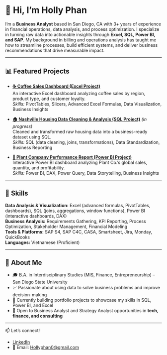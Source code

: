 # 👋 Hi, I’m Holly Phan  

I’m a **Business Analyst** based in San Diego, CA with 3+ years of experience in financial operations, data analysis, and process optimization. I specialize in turning raw data into actionable insights through **Excel, SQL, Power BI, and SAP**. My background in billing and operations analysis has taught me how to streamline processes, build efficient systems, and deliver business recommendations that drive measurable impact.  

---

  ## 📊 Featured Projects  

- **[☕ Coffee Sales Dashboard (Excel Project)](https://github.com/hollyphan/Excel)**  
  An interactive Excel dashboard analyzing coffee sales by region, product type, and customer loyalty.  
  *Skills:* PivotTables, Slicers, Advanced Excel Formulas, Data Visualization, Business Insights  

- **[🏠 Nashville Housing Data Cleaning & Analysis (SQL Project)](https://github.com/hollyphan/SQL)** *(in progress)*  
  Cleaned and transformed raw housing data into a business-ready dataset using SQL.  
  *Skills:* SQL (data cleaning, joins, transformations), Data Standardization, Business Reporting  

- **[🌱 Plant Company Performance Report (Power BI Project)](https://github.com/hollyphan/Power-BI)**  
  Interactive Power BI dashboard analyzing Plant Co.’s global sales, quantity, and profitability.  
  *Skills:* Power BI, DAX, Power Query, Data Storytelling, Business Insights  


---

## 🔧 Skills  

**Data Analysis & Visualization:** Excel (advanced formulas, PivotTables, dashboards), SQL (joins, aggregations, window functions), Power BI (interactive dashboards, DAX)  
**Business Analysis:** Requirements Gathering, KPI Reporting, Process Optimization, Stakeholder Management, Financial Modeling  
**Tools & Platforms:** SAP S4, SAP C4C, CASA, Smartsheet, Jira, Monday, QuickBooks  
**Languages:** Vietnamese (Proficient)  

---

## 🌟 About Me  

- 🎓 B.A. in Interdisciplinary Studies (MIS, Finance, Entrepreneurship) – San Diego State University  
- 📈 Passionate about using data to solve business problems and improve decision-making  
- 🚀 Currently building portfolio projects to showcase my skills in SQL, Power BI, and Excel  
- 🤝 Open to Business Analyst and Strategy Analyst opportunities in **tech, finance, and consulting**  

---

📫 Let’s connect!  
- [LinkedIn](https://www.linkedin.com/in/holly-phan/)  
- 📧 Email: Hollyphan0@gmail.com  

